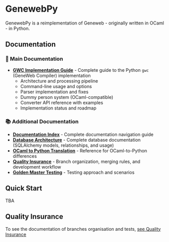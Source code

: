 # GenewebPy

GenewebPy is a reimplementation of Geneweb - originally written in OCaml - in Python.

## Documentation

### 📘 Main Documentation
- **[GWC Implementation Guide](docs/GWC_IMPLEMENTATION.md)** - Complete guide to the Python `gwc` (GeneWeb Compiler) implementation
  - Architecture and processing pipeline
  - Command-line usage and options
  - Parser implementation and fixes
  - Dummy person system (OCaml-compatible)
  - Converter API reference with examples
  - Implementation status and roadmap

### 📚 Additional Documentation
- **[Documentation Index](docs/README.md)** - Complete documentation navigation guide
- **[Database Architecture](docs/DATABASE.md)** - Complete database documentation (SQLAlchemy models, relationships, and usage)
- **[OCaml to Python Translation](docs/OCAML_TO_PYTHON.md)** - Reference for OCaml-to-Python differences
- **[Quality Insurance](docs/QUALITY_INSURANCE.md)** - Branch organization, merging rules, and development workflow
- **[Golden Master Testing](docs/GOLDEN_MASTER.md)** - Testing approach and scenarios

## Quick Start

TBA

## Quality Insurance

To see the documentation of branches organisation and tests, [see Quality Insurance](docs/QUALITY_INSURANCE.md)

